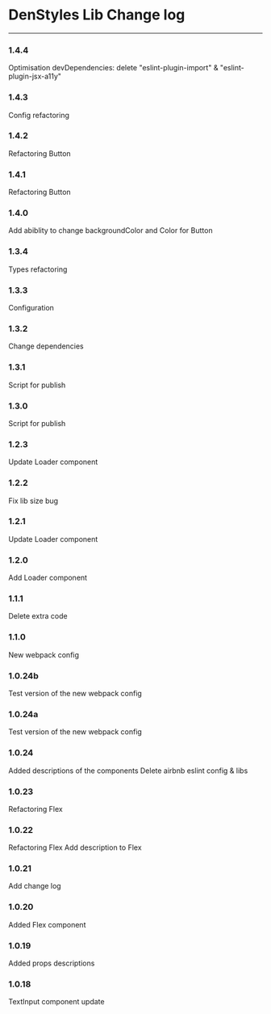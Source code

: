 # DenStyles Lib Change log

---

### 1.4.4

Optimisation devDependencies: delete "eslint-plugin-import" & "eslint-plugin-jsx-a11y"

### 1.4.3

Config refactoring

### 1.4.2

Refactoring Button

### 1.4.1

Refactoring Button

### 1.4.0

Add abiblity to change backgroundColor and Color for Button

### 1.3.4

Types refactoring

### 1.3.3

Configuration

### 1.3.2

Change dependencies

### 1.3.1

Script for publish

### 1.3.0

Script for publish

### 1.2.3

Update Loader component

### 1.2.2

Fix lib size bug

### 1.2.1

Update Loader component

### 1.2.0

Add Loader component

### 1.1.1

Delete extra code

### 1.1.0

New webpack config

### 1.0.24b

Test version of the new webpack config

### 1.0.24a

Test version of the new webpack config

### 1.0.24

Added descriptions of the components
Delete airbnb eslint config & libs

### 1.0.23

Refactoring Flex

### 1.0.22

Refactoring Flex
Add description to Flex

### 1.0.21

Add change log

### 1.0.20

Added Flex component

### 1.0.19

Added props descriptions

### 1.0.18

TextInput component update
